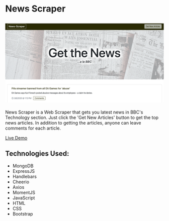 # News Scraper
![News Scraper](/screenshot.png)
--
News Scraper is a Web Scraper that gets you latest news in BBC's Technology section.  Just click the 'Get New Articles' button to get the top news articles.  In addition to getting the articles, anyone can leave comments for each article.

[Live Demo](https://news-scraper-mdb-hdlbrs-xprs.herokuapp.com/)

Technologies Used:
--
* MongoDB
* ExpressJS
* Handlebars
* Cheerio
* Axios
* MomentJS
* JavaScript
* HTML
* CSS
* Bootstrap